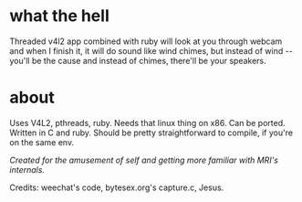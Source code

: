 what the hell
=============
Threaded v4l2 app combined with ruby will look at you through webcam and when I
finish it, it will do sound like wind chimes, but instead of wind -- you'll
be the cause and instead of chimes, there'll be your speakers.

about
=====
Uses V4L2, pthreads, ruby. Needs that linux thing on x86. Can be ported.
Written in C and ruby. Should be pretty straightforward to compile, if
you're on the same env.

*Created for the amusement of self and getting more familiar with MRI's
internals.*

Credits: weechat's code, bytesex.org's capture.c, Jesus.
